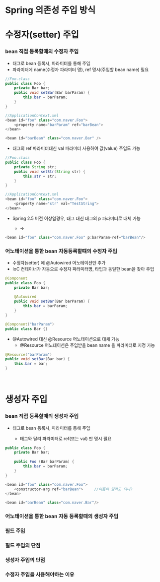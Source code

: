 # Spring 의존성 주입 방식
# 수정자(setter) 주입
### bean 직접 등록할때의 수정자 주입
* <bean> 태그로 bean 등록시, <property> 파라미터를 통해 주입
* <property> 파라미터에 name(수정자 파라미터 명), ref 명시(주입할 bean name) 필요
```java
//Foo.class
public class Foo {
	private Bar bar;
	public void setBar(Bar barParam) {
		this.bar = barParam;
	}
}

//ApplicationContext.xml
<bean id="foo" class="com.naver.Foo">
	<property name="barParam" ref="barBean">
</bean>

<bean id="barBean" class="com.naver.Bar" />
```
* <property> 태그의 ref 파라미터대신 val 파라미터 사용하여 값(value) 주입도 가능
```java
//Foo.class
public class Foo {
	private String str;
	public void setStr(String str) {
		this.str = str;
	}
}

//ApplicationContext.xml
<bean id="foo" class="com.naver.Foo">
	<property name="str" val="TestString">
</bean>
```
* Spring 2.5 버전 이상일경우, <property> 태그 대신 <bean> 태그의 p 파라미터로 대체 가능
	* <property name="paramName" ref="beanName"> -> <bean p:paramName-ref="beanName" />
```java
<bean id="foo" class="com.naver.Foo" p:barParam-ref="barBean"/>
```

### 어노테이션을 통한 bean 자동등록할떄의 수정자 주입
* 수정자(setter) 에 @Autowired 어노테이션만 추가
* IoC 컨테이너가 자동으로 수정자 파라미터명, 타입과 동일한 bean을 찾아 주입
```java
@Component
public class Foo {
	private Bar bar;
	
	@Autowired
	public void setBar(Bar barParam) {
		this.bar = barParam;
	}
}

@Component("barParam")
public class Bar {}
```
* @Autowired 대신 @Resource 어노테이션으로 대체 가능
	* @Resource 어노테이션은 주입받을 bean name 을 파라미터로 지정 가능
```java
@Resource("barParam")
public void setBar(Bar bar) {
	this.bar = bar;
}
```

<br>

# 생성자 주입
### bean 직접 등록할때의 생성자 주입
* <bean> 태그로 bean 등록시, <constructor-arg> 파라미터를 통해 주입
	* <property> 태그와 달리 파라미터로 ref(또는 val) 만 명시 필요
```java
public class Foo {
	private Bar bar;
	
	public Foo (Bar barParam) {
		this.bar = barParam;
	}
}

<bean id="foo" class="com.naver.Foo">
	<constructor-arg ref="barBean">		//이름이 달라도 되나? 
</bean>

<bean id="barBean" class="com.naver.Bar"/>
```
### 어노테이션을 통한 bean 자동 등록할때의 생성자 주입

### 필드 주입

### 필드 주입의 단점

### 생성자 주입의 단점

### 수정자 주입을 사용해야하는 이유
